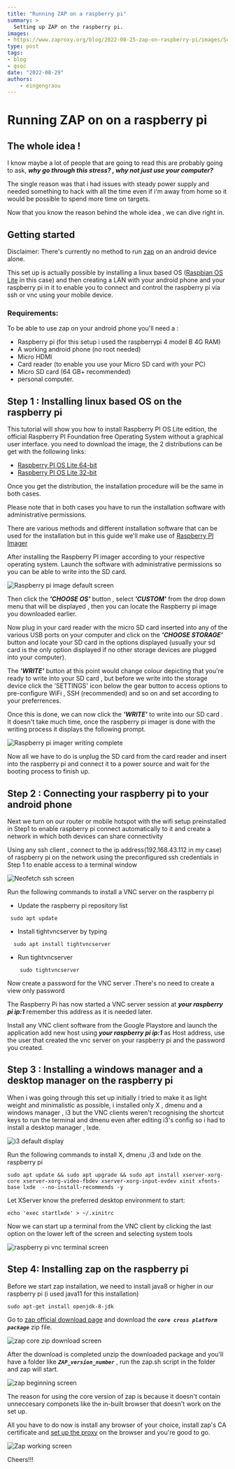 ```yaml
---
title: "Running ZAP on a raspberry pi"
summary: >
  Setting up ZAP on the raspberry pi.
images:
- https://www.zaproxy.org/blog/2022-08-25-zap-on-raspberry-pi/images/Screenshot_2022-08-20-18-01-55-325_com.realvnc.viewer.android.jpg
type: post
tags:
- blog
- gsoc
date: "2022-08-29"
authors: 
    - eingengraou
---
```


# Running ZAP on on a raspberry pi


## The whole idea !
I know maybe a lot of people that are going to read this are probably going to ask, ***why go through this stress? , why not just use your computer?***


The single reason was that i had issues with steady power supply and needed something to hack with all the time even if i'm away from home so it would be possible to spend more time on targets.


Now that you know the reason behind the whole idea , we can dive right in.




## Getting started 
 Disclaimer: There's currently no method to run [zap](https://github.com/zaproxy/zaproxy) on an android device alone.


This set up is actually possible by installing a linux based OS ([Raspbian OS Lite](https://downloads.raspberrypi.org/raspbian_lite_latest) in this case) and then creating a LAN with your android phone and your raspberry pi in it to enable you to connect and control the raspberry pi via ssh or vnc using your mobile device.


### Requirements:
To be able to use zap on your android phone you'll need a :
* Raspberry pi (for this setup i used the raspberrypi 4 model B 4G RAM) 
* A working android phone (no root needed)  
* Micro HDMI 
*  Card reader (to enable you use your Micro SD card with your PC)
* Micro SD card (64 GB+ recommended)
* personal computer.

## Step 1 : Installing linux based OS on the raspberry pi
This tutorial will show you how to install Raspberry PI OS Lite edition, the official Raspberry PI Foundation free Operating System without a graphical user interface.
you need to download the image, the 2 distributions can be get with the following links:


* [Raspberry PI OS Lite 64-bit](https://downloads.raspberrypi.org/raspios_lite_arm64/images/raspios_lite_arm64-2022-04-07/2022-04-04-raspios-bullseye-arm64-lite.img.xz)
* [Raspberry PI OS Lite 32-bit](https://downloads.raspberrypi.org/raspios_lite_armhf/images/raspios_lite_armhf-2022-04-07/2022-04-04-raspios-bullseye-armhf-lite.img.xz)




Once you get the distribution, the installation procedure will be the same in both cases.


Please note that in both cases you have to run the installation software with administrative permissions.


 There are various methods and different installation software that can be used for the installation but in this guide we'll make use of [Raspberry PI Imager](https://www.raspberrypi.com/software/)


After installing the Raspberry PI imager according to your respective operating system. Launch the software with administrative permissions so you can be able to write into the SD card.


![Raspberry pi image default screen](images/download.png)



Then click the ***'CHOOSE OS'*** button , select ***'CUSTOM'*** from the drop down menu that will be displayed , then you can locate the Raspberry pi image you downloaded earlier.


Now plug in your card reader with the micro SD card inserted into any of the various USB ports on your computer and click on the ***'CHOOSE STORAGE'*** button and locate your SD card in the options displayed (usually your sd card is the only option displayed if no other storage devices are plugged into your computer).


The ***'WRITE'*** button at this point would change colour depicting that you're ready to write into your SD card , but before we write into the storage device click the 'SETTINGS' icon below the gear button to access options to pre-configure WiFi , SSH (recommended)  and so on and set according to your preferrences.


Once this is done, we can now click the ***'WRITE'*** to write into our SD card .
It doesn't take much time, once the raspberry pi imager is done with the writing process it displays the following prompt.


  
![Raspberry pi imager writing complete](images/images%20(7).jpeg)


Now all we have to do is unplug the SD card from the card reader and insert into the raspberry pi and connect it to a power source and wait for the booting process to finish up.


## Step 2 : Connecting your raspberry pi to your android phone


Next we turn on our router or mobile hotspot with the wifi setup preinstalled in Step1 to enable raspberry pi connect automatically to it and create a network in which both devices can share connectivity


Using any ssh client , connect to the ip address(192.168.43.112 in my case) of raspberry pi on the network using the preconfigured ssh credentials in Step 1 to enable access to a terminal window
   
![Neofetch ssh screen](images/IMG_20220819_105041.jpg)

Run the following commands to install a VNC server on the raspberry pi


* Update the raspberry pi repository list

```
 sudo apt update   
```


* Install tightvncserver by typing
```
  sudo apt install tightvncserver
```

* Run tightvncserver
```
    sudo tightvncserver
```

Now create a password for the VNC server .There's no need to create a view only password 


The Raspberry Pi has now started a VNC server session at ***your raspberry pi ip:1*** remember this address as it is needed later.


Install any VNC client software from the Google Playstore and launch the application add new host using ***your raspberry pi ip:1*** as Host address, use the user that created the vnc server on your raspberry pi and the password you created.


## Step 3 : Installing a windows manager and a desktop manager on the raspberry pi
When i was going through this set up initially i tried to make it as light weight and minimalistic as possible, i installed only X , dmenu and a windows manager , i3  but the VNC clients weren't recognising the shortcut keys to run the terminal and dmenu  even after editing i3's config so i had to install a desktop manager , lxde.
  
![i3 default display](images/Screenshot_2022-08-19-18-10-51-590_com.realvnc.viewer.android.jpg)

Run the following commands to install X, dmenu ,i3 and lxde on the raspberry pi

```
sudo apt update && sudo apt upgrade && sudo apt install xserver-xorg-core xserver-xorg-video-fbdev xserver-xorg-input-evdev xinit xfonts-base lxde  --no-install-recommends -y
```

Let XServer know the preferred desktop environment  to start:

```
echo 'exec startlxde' > ~/.xinitrc
```

Now we can start up a terminal from the VNC client by clicking the last option on the lower left of the screen and selecting system tools

![raspberry pi vnc terminal screen](images/Screenshot_2022-08-20-09-17-08-469_com.realvnc.viewer.android.jpg)

## Step 4: Installing zap on the raspberry pi
Before we start zap installation, we need to install java8 or higher in our raspberry pi (i used java11 for this installation)

```
sudo apt-get install openjdk-8-jdk
```

Go to [zap official download page](https://www.zaproxy.org/download/) and download the ***`core cross platform package`*** zip file.

![zap core zip download screen](images/Screenshot_2022-08-20-12-33-22-028_com.realvnc.viewer.android.jpg)

After the download is completed unzip the downloaded package and you'll have a folder like ***`ZAP_version_number`*** , run the zap.sh script in the folder and zap will start.

![zap beginning screen](images/Screenshot_2022-08-20-12-57-35-168_com.realvnc.viewer.android.jpg)


The reason for using the core version of zap is because it doesn't  contain unneccesary componets like the in-built browser that doesn't  work on the set up.




All you have to do now is install any browser of your choice, install zap's CA certificate and [set up the proxy](https://www.zaproxy.org/docs/desktop/start/proxies/) on the browser and you're good to go.

![Zap working screen](images/Screenshot_2022-08-20-18-01-55-325_com.realvnc.viewer.android.jpg)

Cheers!!!
